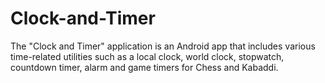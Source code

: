 # Clock-and-Timer
The "Clock and Timer" application is an Android app that includes various time-related utilities such as a local clock, world clock, stopwatch, countdown timer, alarm and game timers for Chess and Kabaddi.
